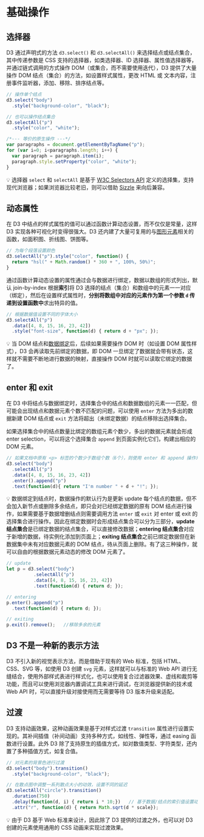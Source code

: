 # 基础操作

## 选择器
D3 通过声明式的方法 `d3.select()` 和 `d3.selectAll()` 来选择结点或结点集合，其中传递参数是 CSS 支持的选择器，如类选择器、ID 选择器、属性值选择器等，并通过链式调用的方式操作 DOM（或集合，而不需要使用迭代），D3 提供了大量操作 DOM 结点（集合）的方法，如设置样式属性，更改 HTML 或 文本内容，注册事件监听器，添加、移除、排序结点等。

```js
// 操作单个结点
d3.select("body")
  .style("background-color", "black");

// 也可以操作结点集合
d3.selectAll("p")
  .style("color", "white");

/*--- 等价的原生操作 ---*/
var paragraphs = document.getElementByTagName("p");
for (var i=0; i<paragraphs.length; i++) {
  var paragraph = paragraph.item(i);
  paragraph.style.setProperty("color", "white");
}
```

:bulb: 选择器 `select` 和 `selectAll` 是基于 [W3C Selectors API](https://www.w3.org/TR/selectors-api/) 定义的选择集，支持现代浏览器；如果浏览器比较老旧，则可以借助 [Sizzle](http://sizzlejs.com/) 来向后兼容。

## 动态属性
在 D3 中结点的样式属性的值可以通过函数计算动态设置，而不仅仅是常量，这样 D3 实现各种可视化时变得很强大。D3 还内建了大量可复用的与[图形元素](https://github.com/d3/d3-shape)相关的函数，如面积图、折线图、饼图等。

```js
// 为每个段落设置颜色
d3.selectAll("p").style("color", function() {
  return "hsl(" + Math.random() * 360 + ", 100%, 50%)";
}
```

通过函数计算动态设置的属性通过会与数据进行绑定，数据以数组的形式列出，默认 join-by-index 根据**索引**将 D3 选择的结点（集合）和数组中的元素一一对应（绑定），然后在设置样式属性时，**分别将数组中对应的元素作为第一个参数 `d` 传递到设置函数中**求出特异的值。

```js
// 根据数据值设置不同的字体大小
d3.selectAll("p")
  .data([4, 8, 15, 16, 23, 42])
  .style("font-size", function(d) { return d + "px"; });
```

:bulb: 当 DOM 结点和[数据绑定](https://bost.ocks.org/mike/join/)后，后续如果需要操作 DOM 时（如设置 DOM 属性样式），D3 会再读取先前绑定的数据，即 DOM 一旦绑定了数据就会带有状态，这样就不需要不断地进行数据的映射，直接操作 DOM 时就可以读取它绑定的数据了。

## enter 和 exit
在 D3 中将结点与数据绑定时，选择集合中的结点和数据数组的元素一一匹配，但可能会出现结点和数据元素个数不匹配的问题，可以使用 `enter` 方法为多出的数据新建 DOM 结点或 `exit` 方法将超出（未绑定数据）的结点移除出选择集合。

如果选择集合中的结点数量比绑定的数组元素个数少，多出的数据元素就会形成 enter selection，可以将这个选择集合 `append` 到页面实例化它们，构建出相应的 DOM 元素。

```js
// 如果文档中原有 <p> 标签的个数少于数组个数（6个），则使用 enter 和 append 操作来补齐 DOM 元素
d3.select("body")
  .selectAll("p")
  .data([4, 8, 15, 16, 23, 42])
  .enter().append("p")
  .text(function(d){ return "I'm number " + d + "!"; });
```

:bulb: 数据绑定到结点时，数据操作的默认行为是更新 update 每个结点的数据，但不会加入新节点或删除多余结点，即只会对已经绑定数据的原有 DOM 结点进行操作，如果需要基于数据增删结点则需要调用方法 `enter` 或 `exit` 对 enter 或 exit 的选择集合进行操作。因此在绑定数据时会形成结点集合可以分为三部分，**update 结点集合**是已绑定数据的结点集合，可以直接修改数据；**entering 结点集合**对应于新增的数据，待实例化添加到页面上；**exiting 结点集合**之前已绑定数据但在新数据集中未有对应数据元素的 DOM 结点，待从页面上删除。有了这三种操作，就可以自由的根据数据元素动态的修改 DOM 元素了。

```js
// update
let p = d3.select("body")
          .selectAll("p")
          .data([4, 8, 15, 16, 23, 42])
          .text(function(d) { return d; });

// entering
p.enter().append("p")
  .text(function(d) { return d; });

// exiting
p.exit().remove();   //移除多余的元素
```

## D3 不是一种新的表示方法
D3 不引入新的视觉表示方法，而是借助于现有的 Web 标准，包括 HTML、CSS、SVG 等，如使用 D3 创建 `svg` 元素，这样就可以与标准的 Web API 进行无缝结合，使用外部样式表进行样式化，也可以使用复合过滤器效果、虚线和裁剪等功能，而且可以使用浏览器内置调试工具来进行调试，在浏览器提供新的技术或 Web API 时，可以直接升级对接使用而无需要等待 D3 版本升级来适配。

## 过渡
D3 支持动画效果，这种动画效果是基于对样式过渡 `transition` 属性进行设置实现的。其补间插值（补间动画）支持多种方式，如线性、弹性等，通过 easing 函数进行设置。此外 D3 除了支持原生的插值方式，如对数值类型、字符类型，还内置了多种插值方式，如复合值。

```js
// 对元素的背景色进行过渡
d3.select("body").transition()
  .style("background-color", "black");

// 在散点图中调整一系列散点大小的动效，设置不同的延迟
d3.selectAll("circle").transition()
  .duration(750)
  .delay(function(d, i) { return i * 10;})   // 基于数据/结点的索引值设置动效的延迟
  .attr("r", function(d) { return Math.sqrt(d * scale});
```

:bulb: 由于 D3 基于 Web 标准来设计，因此除了 D3 提供的过渡之外，也可以对 D3 创建的元素使用通用的 CSS 动画来实现过渡效果。
